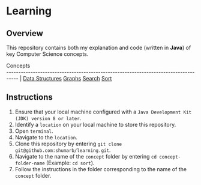 # Learning

## Overview
This repository contains both my explanation and code (written in **Java**) of key Computer Science concepts.

Concepts                                                          
----------------------------------------------------------------------------------- |
[Data Structures](https://github.com/shumarb/learning/tree/main/data-structures)
[Graphs](https://github.com/shumarb/learning/tree/main/graphs)
[Search](https://github.com/shumarb/learning/tree/main/search)
[Sort](https://github.com/shumarb/learning/tree/main/sort)

## Instructions
1. Ensure that your local machine configured with a `Java Development Kit (JDK) version 8 or later`.
2. Identify a `location` on your local machine to store this repository.
3. Open `terminal`.
4. Navigate to the `location`.
5. Clone this repository by entering `git clone git@github.com:shumarb/learning.git`.
6. Navigate to the name of the `concept` folder by entering `cd concept-folder-name` (Example: `cd sort`).
7. Follow the instructions in the folder corresponding to the name of the `concept` folder.
